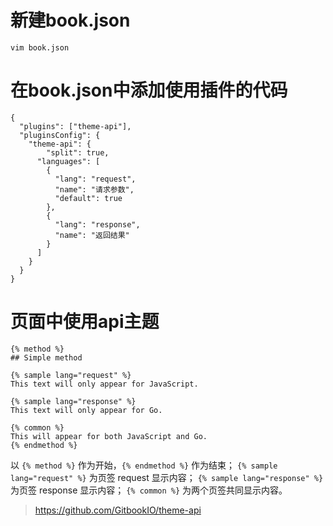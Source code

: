 # 新建book.json

```
vim book.json
```
# 在book.json中添加使用插件的代码
```
{
  "plugins": ["theme-api"],
  "pluginsConfig": {
    "theme-api": {
        "split": true,
      "languages": [
        {
          "lang": "request",
          "name": "请求参数",
          "default": true
        },
        {
          "lang": "response",
          "name": "返回结果"
        }
      ]
    }
  }
}
```
# 页面中使用api主题
```
{% method %}
## Simple method

{% sample lang="request" %}
This text will only appear for JavaScript.

{% sample lang="response" %}
This text will only appear for Go.

{% common %}
This will appear for both JavaScript and Go.
{% endmethod %}
```

以 ` {% method %} ` 作为开始，` {% endmethod %} ` 作为结束；
 ` {% sample lang="request" %} ` 为页签 request 显示内容；
 ` {% sample lang="response" %} ` 为页签 response 显示内容；
 ` {% common %} ` 为两个页签共同显示内容。

> https://github.com/GitbookIO/theme-api
